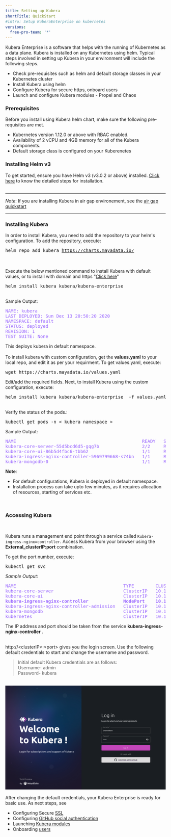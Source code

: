 ```yaml
---
title: Setting up Kubera 
shortTitle: QuickStart
#intro: Setup KuberaEnterprise on kubernetes
versions:
  free-pro-team: '*'
---
```

Kubera Enterprise is a software that helps with the running of Kubernetes as a data plane. Kubera is installed on any Kubernetes using helm. Typical steps involved in setting up Kubera in your environment will include the following steps.

- Check pre-requisites such as helm and default storage classes in your Kubernetes cluster
- Install Kubera using helm
- Configure Kubera for secure https, onboard users
- Launch and configure Kubera modules - Propel and Chaos

### Prerequisites

Before you install using Kubera helm chart, make sure the following pre-requisites are met.

- Kubernetes version 1.12.0 or above with RBAC enabled.
- Availability of  2 vCPU and 4GB memory for all of the Kubera components.
- Default storage class is configured on your Kuberenetes
### Installing Helm v3
To get started, ensure you have Helm v3 (v3.0.2 or above) installed. <u><a href="https://helm.sh/docs/intro/install/" target="_blank">Click here</a></u> to know the detailed steps for installation. 
<br><br>

---

*Note*: If you are installing Kubera in air gap environement, see the  [air gap quickstart](Air-Gapped-environments)

---



### Installing Kubera
In order to install Kubera, you need to add the repository to your helm's configuration. To add the repository, execute:
<pre>helm repo add kubera <a href="https://charts.mayadata.io/">https://charts.mayadata.io/</a></pre>
<br><br>
Execute the below mentioned command to install Kubera with default values, 
or to install with domain and https "[Click here](/kubera-enterprise/installation-with-tls)"
<pre>helm install kubera kubera/kubera-enterprise</pre>
<br>
Sample Output:
<br>
<pre style="color:#9966ff">
NAME: kubera
LAST DEPLOYED: Sun Dec 13 20:50:20 2020
NAMESPACE: default
STATUS: deployed
REVISION: 1
TEST SUITE: None
</pre>  
This deploys kubera in default namespace. 
<br><br>
To install kubera with custom configuration, get the <b>values.yaml</b> to your local repo, and edit it as per your requirment. To get values.yaml, execute:
<pre>
wget https://charts.mayadata.io/values.yaml
</pre> 
 Edit/add the required fields. Next, to install Kubera using the custom configuration, execute:
<pre>helm install kubera kubera/kubera-enterprise  -f values.yaml</pre> 
<br>
Verify the status of the pods.:
<pre>
kubectl get pods -n &lt; kubera_namespace &gt;
</pre>
Sample Output:
<pre style="color:#9966ff">
NAME                                               READY   STATUS    RESTARTS   AGE
kubera-core-server-55d5bcd6d5-gqg7b                2/2     Running   3          24m
kubera-core-ui-86b5d4fbc6-tbb62                    1/1     Running   0          24m
kubera-ingress-nginx-controller-5969799668-s74bn   1/1     Running   0          24m
kubera-mongodb-0                                   1/1     Running   0          24m
</pre>
<b>Note</b>: 

<ul><li>For default configurations, Kubera is deployed in default namespace.</li>
<li>Installation process can take upto few minutes, as it requires allocation of resources, starting of services etc.</li></ul>
<br>

### Accessing Kubera

<br>

Kubera runs a management end point through a service called `Kubera-ingress-nginx=controller`. Access Kubera from your browser using the **External_clusterIP:port** combination. 


To get the port number, execute:

<pre>
kubectl get svc
</pre>


*Sample Output:*

<pre style="color:#9966ff">
NAME                                        TYPE        CLUSTER-IP       EXTERNAL-IP   PORT(S)                      AGE
kubera-core-server                          ClusterIP   10.100.87.127    none         9002/TCP,9003/TCP            13h
kubera-core-ui                              ClusterIP   10.100.206.16    none         9091/TCP                     13h
<b>kubera-ingress-nginx-controller             NodePort    10.100.31.67     none         80:30080/TCP,443:30443/TCP   13h</b>
kubera-ingress-nginx-controller-admission   ClusterIP   10.100.83.160    none         443/TCP                      13h
kubera-mongodb                              ClusterIP   10.100.127.128   none         27017/TCP                    13h
kubernetes                                  ClusterIP   10.100.0.1       none         443/TCP                      2d13h
</pre>
The IP address and port should be taken from the service <b>kubera-ingress-nginx-controller</b> .
<br> <br>



http://&lt;clusterIP&gt;:&lt;port&gt; gives you the login screen. Use the following default credentials to start and change the username and password. 

<blockquote>
Initial default Kubera credentials are as follows:
<br>Username- admin<br>
Password- kubera
</blockquote>



<br>
<a href="/assets/images/kubera-login.png" target="_blank"><img class="image-with-border" src="/assets/images/kubera-login.png"></a>
<br>



After changing the default credentials, your Kubera Enterprise is ready for basic use. As next steps, see

- Configuring Secure [SSL](https)
- Configuring [GitHub social authentication](ghauth)
- Launching [Kubera modules](modules)
- Onboarding [users](User-management)

